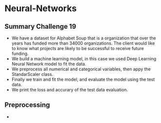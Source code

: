 # Neural-Networks
## Summary Challenge 19 
- We have a dataset for Alphabet Soup that is a organization that over the years has funded more than 34000 organizations.  The client would like to know what projects are likely to be successful to receive future funding.
- We build a machine learning model, in this case we used Deep Learning Neural Network model to fit the data.
- We preprocess all numerical and categorical variables, then appy the StandarScaler class.
- Finally we train and fit the model, and evaluate the model using the test data.
- We print the loss and accurary of the test data evaluation.

## Preprocessing
- 
